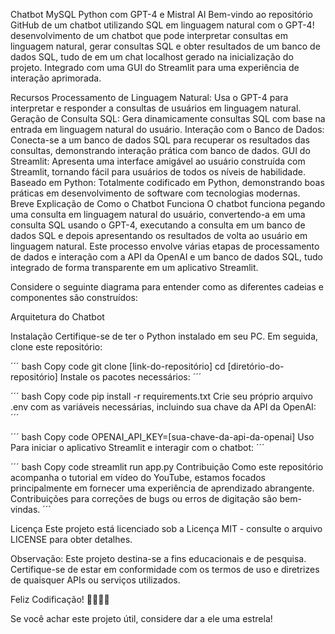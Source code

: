 Chatbot MySQL Python com GPT-4 e Mistral AI
Bem-vindo ao repositório GitHub de um chatbot utilizando SQL em linguagem natural com o GPT-4! desenvolvimento de um chatbot que pode interpretar consultas em linguagem natural, gerar consultas SQL e obter resultados de um banco de dados SQL, tudo de em um chat localhost gerado na inicialização do projeto. Integrado com uma GUI do Streamlit para uma experiência de interação aprimorada.

Recursos
Processamento de Linguagem Natural: Usa o GPT-4 para interpretar e responder a consultas de usuários em linguagem natural.
Geração de Consulta SQL: Gera dinamicamente consultas SQL com base na entrada em linguagem natural do usuário.
Interação com o Banco de Dados: Conecta-se a um banco de dados SQL para recuperar os resultados das consultas, demonstrando interação prática com banco de dados.
GUI do Streamlit: Apresenta uma interface amigável ao usuário construída com Streamlit, tornando fácil para usuários de todos os níveis de habilidade.
Baseado em Python: Totalmente codificado em Python, demonstrando boas práticas em desenvolvimento de software com tecnologias modernas.
Breve Explicação de Como o Chatbot Funciona
O chatbot funciona pegando uma consulta em linguagem natural do usuário, convertendo-a em uma consulta SQL usando o GPT-4, executando a consulta em um banco de dados SQL e depois apresentando os resultados de volta ao usuário em linguagem natural. Este processo envolve várias etapas de processamento de dados e interação com a API da OpenAI e um banco de dados SQL, tudo integrado de forma transparente em um aplicativo Streamlit.

Considere o seguinte diagrama para entender como as diferentes cadeias e componentes são construídos:

Arquitetura do Chatbot

Instalação
Certifique-se de ter o Python instalado em seu PC. Em seguida, clone este repositório:

´´´
bash
Copy code
git clone [link-do-repositório]
cd [diretório-do-repositório]
Instale os pacotes necessários:
´´´

´´´
bash
Copy code
pip install -r requirements.txt
Crie seu próprio arquivo .env com as variáveis necessárias, incluindo sua chave da API da OpenAI:
´´´

´´´
bash
Copy code
OPENAI_API_KEY=[sua-chave-da-api-da-openai]
Uso
Para iniciar o aplicativo Streamlit e interagir com o chatbot:
´´´

´´´
bash
Copy code
streamlit run app.py
Contribuição
Como este repositório acompanha o tutorial em vídeo do YouTube, estamos focados principalmente em fornecer uma experiência de aprendizado abrangente. Contribuições para correções de bugs ou erros de digitação são bem-vindas.
´´´

Licença
Este projeto está licenciado sob a Licença MIT - consulte o arquivo LICENSE para obter detalhes.

Observação: Este projeto destina-se a fins educacionais e de pesquisa. Certifique-se de estar em conformidade com os termos de uso e diretrizes de quaisquer APIs ou serviços utilizados.

Feliz Codificação! 🚀👨‍💻🤖

Se você achar este projeto útil, considere dar a ele uma estrela!